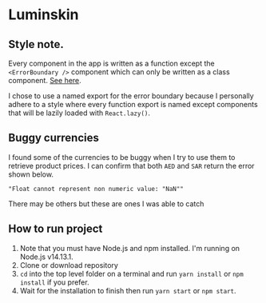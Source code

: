# Luminskin

## Style note.

Every component in the app is written as a function except the `<ErrorBoundary />` component which can only be written as a class component. [See here](https://reactjs.org/docs/error-boundaries.html#introducing-error-boundaries).

I chose to use a named export for the error boundary because I personally adhere to a style where every function export is named except components that will be lazily loaded with `React.lazy()`.

## Buggy currencies

I found some of the currencies to be buggy when I try to use them to retrieve product prices. I can confirm that both `AED` and `SAR` return the error shown below.

`"Float cannot represent non numeric value: "NaN""`

There may be others but these are ones I was able to catch

## How to run project

1. Note that you must have Node.js and npm installed. I'm running on Node.js v14.13.1.
1. Clone or download repository
1. `cd` into the top level folder on a terminal and run `yarn install` or `npm install` if you prefer.
1. Wait for the installation to finish then run `yarn start` or `npm start`.
